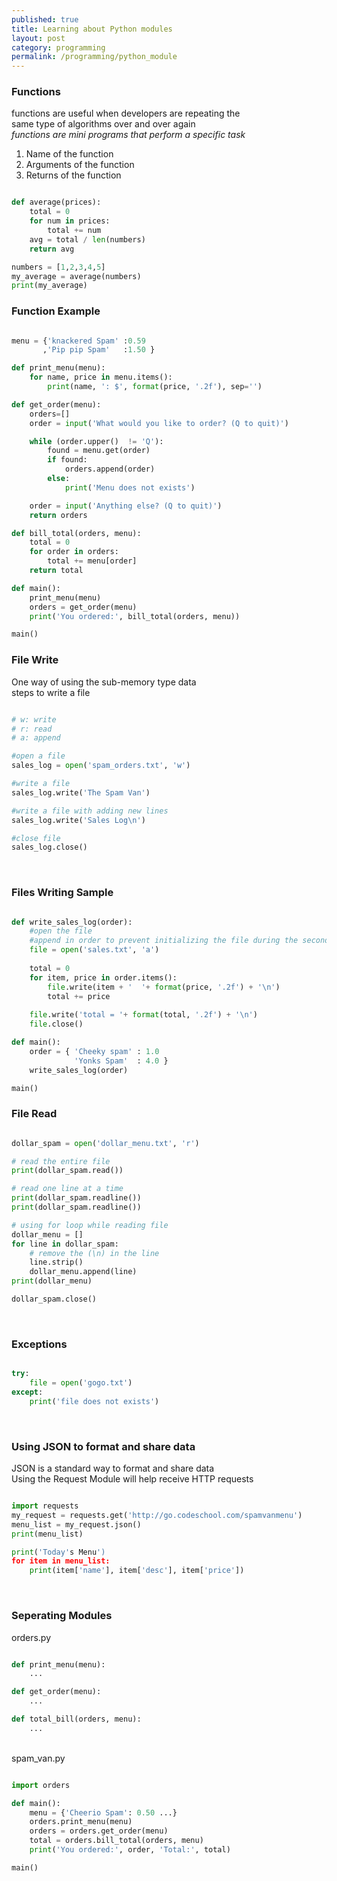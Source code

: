 ```yaml
---
published: true
title: Learning about Python modules
layout: post
category: programming
permalink: /programming/python_module
---
```


### Functions
functions are useful when developers are repeating the 
<br> same type of algorithms over and over again 
<br>_functions are mini programs that perform a specific task_

1. Name of the function
2. Arguments of the function
3. Returns of the function 

``` python 

def average(prices):
	total = 0
	for num in prices:
		total += num
	avg = total / len(numbers)	
	return avg

numbers = [1,2,3,4,5]
my_average = average(numbers)
print(my_average)

```
 
### Function Example

``` python

menu = {'knackered Spam' :0.59
       ,'Pip pip Spam'	 :1.50 }

def print_menu(menu):
	for name, price in menu.items():
		print(name, ': $', format(price, '.2f'), sep='')		

def get_order(menu):
	orders=[]
	order = input('What would you like to order? (Q to quit)')

	while (order.upper()  != 'Q'):
		found = menu.get(order)
		if found:
			orders.append(order)
		else:
			print('Menu does not exists')

	order = input('Anything else? (Q to quit)')	
	return orders

def bill_total(orders, menu):
	total = 0
	for order in orders:
		total += menu[order]
	return total

def main():
	print_menu(menu)
	orders = get_order(menu)
	print('You ordered:', bill_total(orders, menu))

main()

```

### File Write 
One way of using the sub-memory type data
<br> steps to write a file 

``` python

# w: write
# r: read
# a: append

#open a file
sales_log = open('spam_orders.txt', 'w')

#write a file
sales_log.write('The Spam Van')

#write a file with adding new lines 
sales_log.write('Sales Log\n')

#close file
sales_log.close()

```


<br>

### Files Writing Sample

``` python

def write_sales_log(order):
	#open the file
	#append in order to prevent initializing the file during the second attempt
	file = open('sales.txt', 'a')
	
	total = 0 
	for item, price in order.items():
		file.write(item + '  '+ format(price, '.2f') + '\n')
		total += price	
	
	file.write('total = '+ format(total, '.2f') + '\n')
	file.close()

def main():
	order = { 'Cheeky spam' : 1.0
        	  'Yonks Spam'  : 4.0 } 	
	write_sales_log(order)

main()

```

### File Read

``` python

dollar_spam = open('dollar_menu.txt', 'r')

# read the entire file 
print(dollar_spam.read())

# read one line at a time 
print(dollar_spam.readline())
print(dollar_spam.readline())

# using for loop while reading file 
dollar_menu = []
for line in dollar_spam:
	# remove the (\n) in the line 
	line.strip()
	dollar_menu.append(line)
print(dollar_menu) 

dollar_spam.close()

```

<br>

### Exceptions

``` python

try:
	file = open('gogo.txt')
except:
	print('file does not exists')

```

<br>

### Using JSON to format and share data 

JSON is a standard way to format and share data 
<br> Using the Request Module will help receive HTTP requests

``` python

import requests
my_request = requests.get('http://go.codeschool.com/spamvanmenu')
menu_list = my_request.json()
print(menu_list)

print('Today's Menu')
for item in menu_list:
	print(item['name'], item['desc'], item['price'])

```

<br>

### Seperating Modules

orders.py

``` python

def print_menu(menu):
	...

def get_order(menu):
	...

def total_bill(orders, menu):
	...

```

<br>
spam_van.py

``` python

import orders

def main():
	menu = {'Cheerio Spam': 0.50 ...}
	orders.print_menu(menu)
	orders = orders.get_order(menu)
	total = orders.bill_total(orders, menu)
	print('You ordered:', order, 'Total:', total)

main()

```






